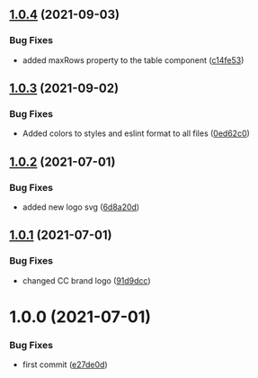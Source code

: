 ## [1.0.4](https://github.com/cybercom-finland/iz-design-system/compare/v1.0.3...v1.0.4) (2021-09-03)


### Bug Fixes

* added maxRows property to the table component ([c14fe53](https://github.com/cybercom-finland/iz-design-system/commit/c14fe535c7ee3044cd1aa6c5cb68bfe766ed0974))

## [1.0.3](https://github.com/cybercom-finland/iz-design-system/compare/v1.0.2...v1.0.3) (2021-09-02)


### Bug Fixes

* Added colors to styles and eslint format to all files ([0ed62c0](https://github.com/cybercom-finland/iz-design-system/commit/0ed62c0009404d56a43f200c3443658ddbd9f462))

## [1.0.2](https://github.com/cybercom-finland/iz-design-system/compare/v1.0.1...v1.0.2) (2021-07-01)


### Bug Fixes

* added new logo svg ([6d8a20d](https://github.com/cybercom-finland/iz-design-system/commit/6d8a20de21094c31185032c381bdcd46604ad8ab))

## [1.0.1](https://github.com/cybercom-finland/iz-design-system/compare/v1.0.0...v1.0.1) (2021-07-01)


### Bug Fixes

* changed CC brand  logo ([91d9dcc](https://github.com/cybercom-finland/iz-design-system/commit/91d9dcceb81a841729420f41765ca22a932a5858))

# 1.0.0 (2021-07-01)


### Bug Fixes

* first commit ([e27de0d](https://github.com/cybercom-finland/iz-design-system/commit/e27de0d068737854a281c5dc25b260cd32c4b2d4))
